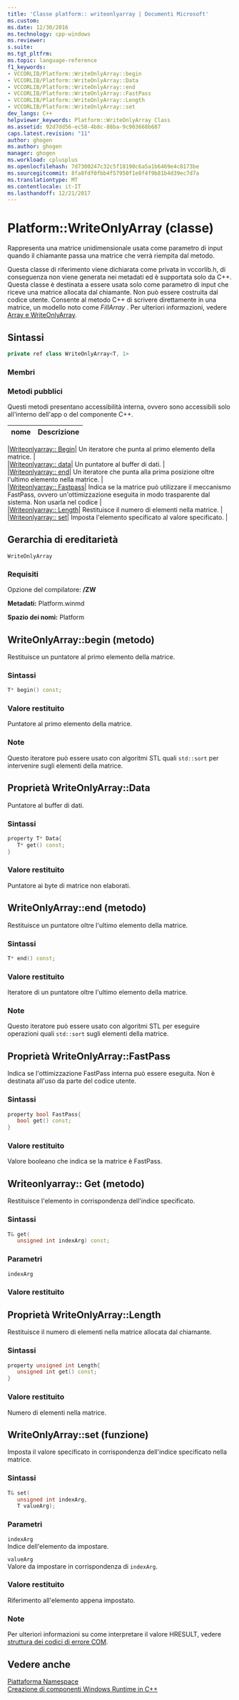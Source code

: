 ```yaml
---
title: 'Classe platform:: writeonlyarray | Documenti Microsoft'
ms.custom: 
ms.date: 12/30/2016
ms.technology: cpp-windows
ms.reviewer: 
s.suite: 
ms.tgt_pltfrm: 
ms.topic: language-reference
f1_keywords:
- VCCORLIB/Platform::WriteOnlyArray::begin
- VCCORLIB/Platform::WriteOnlyArray::Data
- VCCORLIB/Platform::WriteOnlyArray::end
- VCCORLIB/Platform::WriteOnlyArray::FastPass
- VCCORLIB/Platform::WriteOnlyArray::Length
- VCCORLIB/Platform::WriteOnlyArray::set
dev_langs: C++
helpviewer_keywords: Platform::WriteOnlyArray Class
ms.assetid: 92d7dd56-ec58-4b8c-88ba-9c903668b687
caps.latest.revision: "11"
author: ghogen
ms.author: ghogen
manager: ghogen
ms.workload: cplusplus
ms.openlocfilehash: 7d7300247c32c5f18190c6a5a1b6469e4c8173be
ms.sourcegitcommit: 8fa8fdf0fbb4f57950f1e8f4f9b81b4d39ec7d7a
ms.translationtype: MT
ms.contentlocale: it-IT
ms.lasthandoff: 12/21/2017
---
```

# <a name="platformwriteonlyarray-class"></a>Platform::WriteOnlyArray (classe)
Rappresenta una matrice unidimensionale usata come parametro di input quando il chiamante passa una matrice che verrà riempita dal metodo.  
  
 Questa classe di riferimento viene dichiarata come privata in vccorlib.h, di conseguenza non viene generata nei metadati ed è supportata solo da C++. Questa classe è destinata a essere usata solo come parametro di input che riceve una matrice allocata dal chiamante. Non può essere costruita dal codice utente. Consente al metodo C++ di scrivere direttamente in una matrice, un modello noto come *FillArray* . Per ulteriori informazioni, vedere [Array e WriteOnlyArray](../cppcx/array-and-writeonlyarray-c-cx.md).  
  
## <a name="syntax"></a>Sintassi  
  
```cpp  
private ref class WriteOnlyArray<T, 1>  
```  
  
### <a name="members"></a>Membri  
  
### <a name="public-methods"></a>Metodi pubblici  
 Questi metodi presentano accessibilità interna, ovvero sono accessibili solo all'interno dell'app o del componente C++.  
  
|nome|Descrizione|  
|----------|-----------------|  

|[Writeonlyarray:: Begin](#begin)| Un iteratore che punta al primo elemento della matrice. |  
|[Writeonlyarray:: data](#data)| Un puntatore al buffer di dati. |  
|[Writeonlyarray:: end](#end)| Un iteratore che punta alla prima posizione oltre l'ultimo elemento nella matrice. |  
|[Writeonlyarray:: Fastpass](#fastpass)| Indica se la matrice può utilizzare il meccanismo FastPass, ovvero un'ottimizzazione eseguita in modo trasparente dal sistema. Non usarla nel codice |  
|[Writeonlyarray:: Length](#length)| Restituisce il numero di elementi nella matrice. |  
|[Writeonlyarray:: set](#set)| Imposta l'elemento specificato al valore specificato. |  

  
## <a name="inheritance-hierarchy"></a>Gerarchia di ereditarietà  
 `WriteOnlyArray`  
  
### <a name="requirements"></a>Requisiti  
 Opzione del compilatore: **/ZW**  
  
 **Metadati:** Platform.winmd  
  
 **Spazio dei nomi:** Platform  

## <a name="begin"></a>  WriteOnlyArray::begin (metodo)
Restituisce un puntatore al primo elemento della matrice.  
  
### <a name="syntax"></a>Sintassi  
  
```cpp  
T* begin() const;  
```  
  
### <a name="return-value"></a>Valore restituito  
 Puntatore al primo elemento della matrice.  
  
### <a name="remarks"></a>Note  
 Questo iteratore può essere usato con algoritmi STL quali `std::sort` per intervenire sugli elementi della matrice.  
  


## <a name="data"></a>  Proprietà WriteOnlyArray::Data
Puntatore al buffer di dati.  
  
### <a name="syntax"></a>Sintassi  
  
```cpp  
property T* Data{  
   T* get() const;  
}  
```  
  
### <a name="return-value"></a>Valore restituito  
 Puntatore ai byte di matrice non elaborati.  
  


## <a name="end"></a>  WriteOnlyArray::end (metodo)
Restituisce un puntatore oltre l'ultimo elemento della matrice.  
  
### <a name="syntax"></a>Sintassi  
  
```cpp  
T* end() const;  
```  
  
### <a name="return-value"></a>Valore restituito  
 Iteratore di un puntatore oltre l'ultimo elemento della matrice.  
  
### <a name="remarks"></a>Note  
 Questo iteratore può essere usato con algoritmi STL per eseguire operazioni quali `std::sort` sugli elementi della matrice.  
  


## <a name="fastpass"></a>  Proprietà WriteOnlyArray::FastPass
Indica se l'ottimizzazione FastPass interna può essere eseguita. Non è destinata all'uso da parte del codice utente.  
  
### <a name="syntax"></a>Sintassi  
  
```cpp  
property bool FastPass{  
   bool get() const;  
}  
```  
  
### <a name="return-value"></a>Valore restituito  
 Valore booleano che indica se la matrice è FastPass.  
  


## <a name="get"></a>Writeonlyarray:: Get (metodo)
Restituisce l'elemento in corrispondenza dell'indice specificato.  
  
### <a name="syntax"></a>Sintassi  
  
```cpp  
T& get(  
   unsigned int indexArg) const;  
```  
  
### <a name="parameters"></a>Parametri  
 `indexArg`  
  
### <a name="return-value"></a>Valore restituito  
  


## <a name="length"></a>  Proprietà WriteOnlyArray::Length
Restituisce il numero di elementi nella matrice allocata dal chiamante.  
  
### <a name="syntax"></a>Sintassi  
  
```cpp  
property unsigned int Length{  
   unsigned int get() const;  
}  
```  
  
### <a name="return-value"></a>Valore restituito  
 Numero di elementi nella matrice.  
  


## <a name="set"></a>  WriteOnlyArray::set (funzione)
Imposta il valore specificato in corrispondenza dell'indice specificato nella matrice.  
  
### <a name="syntax"></a>Sintassi  
  
```cpp  
T& set(  
   unsigned int indexArg,  
   T valueArg);  
```  
  
### <a name="parameters"></a>Parametri  
 `indexArg`  
 Indice dell'elemento da impostare.  
  
 `valueArg`  
 Valore da impostare in corrispondenza di `indexArg`.  
  
### <a name="return-value"></a>Valore restituito  
 Riferimento all'elemento appena impostato.  
  

  
### <a name="remarks"></a>Note  
 Per ulteriori informazioni su come interpretare il valore HRESULT, vedere [struttura dei codici di errore COM](http://go.microsoft.com/fwlink/p/?LinkId=262045).  
  
  
## <a name="see-also"></a>Vedere anche  
 [Piattaforma Namespace](platform-namespace-c-cx.md)   
 [Creazione di componenti Windows Runtime in C++](/MicrosoftDocs/windows-uwp/blob/docs/windows-apps-src/winrt-components/creating-windows-runtime-components-in-cpp.md)